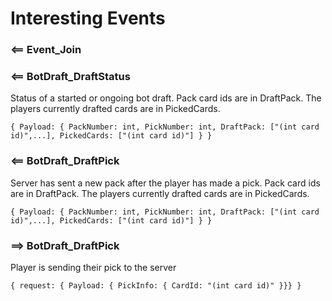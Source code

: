 # Interesting Events

### <== Event_Join

### <== BotDraft_DraftStatus

Status of a started or ongoing bot draft. Pack card ids are in DraftPack. The players currently drafted cards are in PickedCards.

```
{ Payload: { PackNumber: int, PickNumber: int, DraftPack: ["(int card id)",...], PickedCards: ["(int card id)"] } }
```

### <== BotDraft_DraftPick

Server has sent a new pack after the player has made a pick. Pack card ids are in DraftPack. The players currently drafted cards are in PickedCards.

```
{ Payload: { PackNumber: int, PickNumber: int, DraftPack: ["(int card id)",...], PickedCards: ["(int card id)"] } }
```

### ==> BotDraft_DraftPick

Player is sending their pick to the server

```
{ request: { Payload: { PickInfo: { CardId: "(int card id)" }}} }
```